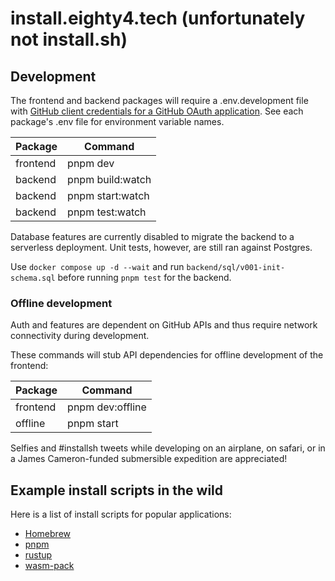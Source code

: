 # install.eighty4.tech (unfortunately not install.sh)

## Development

The frontend and backend packages will require a .env.development file
with [GitHub client credentials for a GitHub OAuth application](https://docs.github.com/en/apps/oauth-apps/building-oauth-apps/creating-an-oauth-app).
See each package's .env file for environment variable names.

| Package  | Command          |
|----------|------------------|
| frontend | pnpm dev         |
| backend  | pnpm build:watch |
| backend  | pnpm start:watch |
| backend  | pnpm test:watch  |

Database features are currently disabled to migrate the backend to a serverless deployment. Unit tests, however, are
still ran against Postgres.

Use `docker compose up -d --wait` and run `backend/sql/v001-init-schema.sql` before running `pnpm test` for the backend.

### Offline development

Auth and features are dependent on GitHub APIs and thus require network connectivity during development.

These commands will stub API dependencies for offline development of the frontend:

| Package  | Command          |
|----------|------------------|
| frontend | pnpm dev:offline |
| offline  | pnpm start       |

Selfies and #installsh tweets while developing on an airplane, on safari, or in a James Cameron-funded submersible
expedition are appreciated!

## Example install scripts in the wild

Here is a list of install scripts for popular applications:

- [Homebrew](https://brew.sh/)
- [pnpm](https://pnpm.io/installation/)
- [rustup](https://rustup.rs/)
- [wasm-pack](https://rustwasm.github.io/wasm-pack/installer/)
